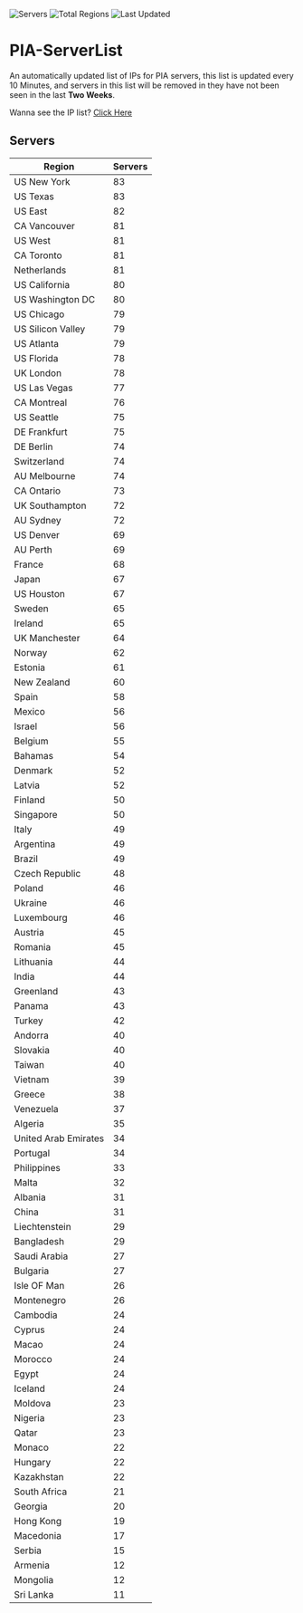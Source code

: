 ![Servers](https://img.shields.io/badge/Servers-4,740-darkgreen)
![Total Regions](https://img.shields.io/badge/Total_Regions-97-darkgreen)
![Last Updated](https://img.shields.io/badge/Last_Updated-December_12_2024_15:30_EST-darkgreen)

# PIA-ServerList
An automatically updated list of IPs for PIA servers, this list is updated every 10 Minutes, and servers in this list will be removed in they have not been seen in the last **Two Weeks**.

Wanna see the IP list? [Click Here](./servers.json)

## Servers
| Region               | Servers |
|----------------------|---------|
| US New York | 83 |
| US Texas | 83 |
| US East | 82 |
| CA Vancouver | 81 |
| US West | 81 |
| CA Toronto | 81 |
| Netherlands | 81 |
| US California | 80 |
| US Washington DC | 80 |
| US Chicago | 79 |
| US Silicon Valley | 79 |
| US Atlanta | 79 |
| US Florida | 78 |
| UK London | 78 |
| US Las Vegas | 77 |
| CA Montreal | 76 |
| US Seattle | 75 |
| DE Frankfurt | 75 |
| DE Berlin | 74 |
| Switzerland | 74 |
| AU Melbourne | 74 |
| CA Ontario | 73 |
| UK Southampton | 72 |
| AU Sydney | 72 |
| US Denver | 69 |
| AU Perth | 69 |
| France | 68 |
| Japan | 67 |
| US Houston | 67 |
| Sweden | 65 |
| Ireland | 65 |
| UK Manchester | 64 |
| Norway | 62 |
| Estonia | 61 |
| New Zealand | 60 |
| Spain | 58 |
| Mexico | 56 |
| Israel | 56 |
| Belgium | 55 |
| Bahamas | 54 |
| Denmark | 52 |
| Latvia | 52 |
| Finland | 50 |
| Singapore | 50 |
| Italy | 49 |
| Argentina | 49 |
| Brazil | 49 |
| Czech Republic | 48 |
| Poland | 46 |
| Ukraine | 46 |
| Luxembourg | 46 |
| Austria | 45 |
| Romania | 45 |
| Lithuania | 44 |
| India | 44 |
| Greenland | 43 |
| Panama | 43 |
| Turkey | 42 |
| Andorra | 40 |
| Slovakia | 40 |
| Taiwan | 40 |
| Vietnam | 39 |
| Greece | 38 |
| Venezuela | 37 |
| Algeria | 35 |
| United Arab Emirates | 34 |
| Portugal | 34 |
| Philippines | 33 |
| Malta | 32 |
| Albania | 31 |
| China | 31 |
| Liechtenstein | 29 |
| Bangladesh | 29 |
| Saudi Arabia | 27 |
| Bulgaria | 27 |
| Isle OF Man | 26 |
| Montenegro | 26 |
| Cambodia | 24 |
| Cyprus | 24 |
| Macao | 24 |
| Morocco | 24 |
| Egypt | 24 |
| Iceland | 24 |
| Moldova | 23 |
| Nigeria | 23 |
| Qatar | 23 |
| Monaco | 22 |
| Hungary | 22 |
| Kazakhstan | 22 |
| South Africa | 21 |
| Georgia | 20 |
| Hong Kong | 19 |
| Macedonia | 17 |
| Serbia | 15 |
| Armenia | 12 |
| Mongolia | 12 |
| Sri Lanka | 11 |